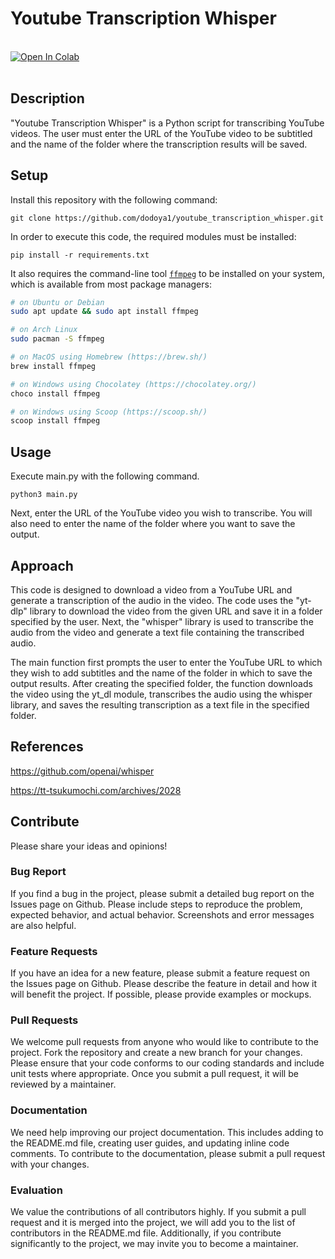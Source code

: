 # Youtube Transcription Whisper

<br>
    <div>
        <a href="https://colab.research.google.com/github/dodoya1/youtube_transcription_whisper/blob/master/tutorial.ipynb"><img src="https://colab.research.google.com/assets/colab-badge.svg" alt="Open In Colab"></a>
    </div>
<br>

## Description
"Youtube Transcription Whisper" is a Python script for transcribing YouTube videos. The user must enter the URL of the YouTube video to be subtitled and the name of the folder where the transcription results will be saved.

## Setup
Install this repository with the following command:

    git clone https://github.com/dodoya1/youtube_transcription_whisper.git

In order to execute this code, the required modules must be installed:

    pip install -r requirements.txt

It also requires the command-line tool [`ffmpeg`](https://ffmpeg.org/) to be installed on your system, which is available from most package managers:

```bash
# on Ubuntu or Debian
sudo apt update && sudo apt install ffmpeg

# on Arch Linux
sudo pacman -S ffmpeg

# on MacOS using Homebrew (https://brew.sh/)
brew install ffmpeg

# on Windows using Chocolatey (https://chocolatey.org/)
choco install ffmpeg

# on Windows using Scoop (https://scoop.sh/)
scoop install ffmpeg
```

## Usage
Execute main.py with the following command.

    python3 main.py

Next, enter the URL of the YouTube video you wish to transcribe. You will also need to enter the name of the folder where you want to save the output.

## Approach
This code is designed to download a video from a YouTube URL and generate a transcription of the audio in the video. The code uses the "yt-dlp" library to download the video from the given URL and save it in a folder specified by the user. Next, the "whisper" library is used to transcribe the audio from the video and generate a text file containing the transcribed audio.

The main function first prompts the user to enter the YouTube URL to which they wish to add subtitles and the name of the folder in which to save the output results. After creating the specified folder, the function downloads the video using the yt_dl module, transcribes the audio using the whisper library, and saves the resulting transcription as a text file in the specified folder.

## References
https://github.com/openai/whisper

https://tt-tsukumochi.com/archives/2028

## Contribute
Please share your ideas and opinions!	
### Bug Report
If you find a bug in the project, please submit a detailed bug report on the Issues page on Github. Please include steps to reproduce the problem, expected behavior, and actual behavior. Screenshots and error messages are also helpful.
### Feature Requests
If you have an idea for a new feature, please submit a feature request on the Issues page on Github. Please describe the feature in detail and how it will benefit the project. If possible, please provide examples or mockups.
### Pull Requests
We welcome pull requests from anyone who would like to contribute to the project. Fork the repository and create a new branch for your changes. Please ensure that your code conforms to our coding standards and include unit tests where appropriate. Once you submit a pull request, it will be reviewed by a maintainer.
### Documentation
We need help improving our project documentation. This includes adding to the README.md file, creating user guides, and updating inline code comments. To contribute to the documentation, please submit a pull request with your changes.
### Evaluation
We value the contributions of all contributors highly. If you submit a pull request and it is merged into the project, we will add you to the list of contributors in the README.md file. Additionally, if you contribute significantly to the project, we may invite you to become a maintainer.
